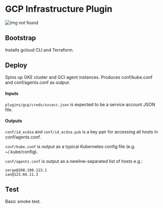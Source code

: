 # GCP Infrastructure Plugin

![img not found](https://raw.githubusercontent.com/eclipse-iofog/spin/develop/plugins/gcp/topology.png)

## Bootstrap

Installs gcloud CLI and Terraform.

## Deploy

Spins up GKE cluster and GCI agent instances. Produces conf/kube.conf and conf/agents.conf as output.

#### Inputs

`plugins/gcp/creds/svcacc.json` is expected to be a service account JSON file.

#### Outputs

`conf/id_ecdsa` and `conf/id_ecdsa.pub` is a key pair for accessing all hosts in conf/agents.conf.

`conf/kube.conf` is output as a typical Kubernetes config file (e.g. ~/.kube/config).

`conf/agents.conf` is output as a newline-separated list of hosts e.g.:
```
serge@200.100.123.1
ian@123.66.11.3
```

## Test

Basic smoke test.